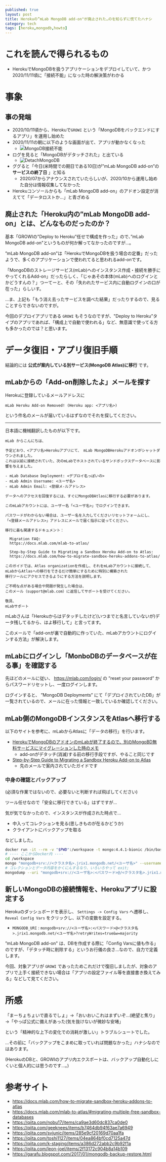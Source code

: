 ```yaml
---
published: true
layout: post
title: Herokuの”mLab MongoDB add-on"が廃止された…のを知らずに慌てたハナシ
category: tech
tags: [heroku,mongodb,howto]
---
```


# これを読んで得られるもの

- HerokuでMongoDBを扱うアプリケーションをデプロイしていて、かつ2020/11/11頃に「接続不能」になった時の解決策がわかる

# 事象

## 事の発端

- 2020/10/11頃から、Herokuで`GROWI` という「MongoDBをバックエンドにするアプリ」を運用し始めた
- 2020/11/11の朝に以下のような画面が出て、アプリが動かなくなった
  - ![MongoDB接続不能](/images/2020-11-11-heroku-mongo-notconnect.png)
- ログを見ると「MongoDBがデタッチされた」と出ている
  - ![DetachMongoDB](/images/2020-11-11-detach-mongodb.png)
- ググると「今日(米時間での期日である10日)が”mLab MongoDB add-on”の __サービスの終了日__ 」と知る
  - 2020/07からアナウンスされていたらしいが、2020/10から運用し始めた自分は情報収集してなかった
- Herokuコンソールからも「mLab MongoDB add-on」のアドオン設定が消えてて「データロストか…」と青ざめる

## 廃止された「Heroku内の”mLab MongoDB add-on」とは、どんなものだったのか？

基本「GROWIの"Deploy to Heroku”任せで構成を作った」ので、”mLab MongoDB add-on"というものが何か解ってなかったのですが…。

”mLab MongoDB add-on"は「HerokuでMongoDBを扱う場合の定番」だったようで、多くのアプリケーションで使われてると思われるadd-onです。

「MongoDBのストレージサービス(mLab)へのインスタンス作成・接続を勝手にやってくれるAdd-on」だったらしく、「じゃあその本体(mLab)へのログインとかどうすんの？」つーてーと、その「失われたサービス内に自動ログインの口が在った」らしいす。

…ま、上記も「もう消え去ったサービスを調べた結果」だったりするので、見ることすらできないのですが。

今回のデプロイアプリである `GROWI` もそうなのですが、"Deploy to Heroku”タイプのアプリであれば、「構成上で自動で使われる」など、無意識で使ってる方も多かったのでは？と思います。

# データ復旧・アプリ復旧手順

結論的には __公式が案内している別サービス(MongoDB Atlas)に移行__ です。

## mLabからの「Add-on削除したよ」メールを探す

Herokuに登録しているメールアドレスに

`mLab Heroku Add-on Removed! (Heroku app: <アプリ名>)`

という件名のメールが届いているはずなのでそれを探してください。

---

日本語に機械翻訳したものが以下です。

```
mLab からこんにちは、

予定どおり、<アプリ名>Herokuアプリにて、 mLab MongoDBHerokuアドオンがシャットダウンされました。
これは以前に接続されていた、次のmLabでホストされているサンドボックスデータベースに影響を与えました。

- mLab Database Deployment: <デプロイ名っぽいの>
- mLab Admin Username: <ユーザ名>
- mLab Admin Email: <登録メ-ルアドレス>

データへのアクセスを回復するには、すぐにMongoDBAtlasに移行する必要があります。

このmLabアカウントには、ユーザー名「<ユーザ名>」でログインできます。

パスワードがわからない場合は、ユーザー名を入力してくださいリセットフォームにし、
「<登録メールアドレス>」アドレスにメールで届く指示に従ってください。

移行に最も関連するドキュメント：

  Migration FAQ:
  https://docs.mlab.com/mlab-to-atlas/

  Step-by-Step Guide to Migrating a Sandbox Heroku Add-on to Atlas:
  https://docs.mlab.com/how-to-migrate-sandbox-heroku-addons-to-atlas/

このガイドでは、Atlas organizationを作成し、それをmLabアカウントに接続して、
mLabからAtlasへの移行をできるだけ簡単にするために特別に構築された
移行ツールにアクセスできるようにする方法を説明します。

ご不明な点がある場合や問題が発生した場合は、
このメール（support@mlab.com）に返信してサポートを受けてください。

敬具、
mLabサポート
```

mLabさんは「Herokuからはデタッチしたけど(いつまでと名言していないが)データ残してるから、はよ移行して」と言ってます。

このメールで「add-onが裏で自動的に作っていた、mLabアカウントにログインする方法」が解決します。

## mLabにログインし「MonboDBのデータベースが在る事」を確認する

先ほどのメールに従い、 https://mlab.com/login/ の ”reset your password” からパスワードリセットし、一度ログインします。

ログインすると、 ”MongoDB Deployments” にて「デプロイされていたDB」が一覧されているので、メールに在った情報と一致しているか確認してください。

## mLab側のMongoDBインスタンスをAtlasへ移行する

以下のサイトを参考に、mLabからAtlasに「データの移行」を行います。

- [HerokuでMongoDBのアドオンのmLabが終了するので、別のMongoBD無料サービスにマイグレーションした時のメモ](https://qiita.com/nobu17/items/ca9ae3d60dc837ca0de0)
  - add-onがデタッチ(消滅)する前の移行手段ですが、やること同じです
- [Step-by-Step Guide to Migrating a Sandbox Heroku Add-on to Atlas](https://docs.mlab.com/how-to-migrate-sandbox-heroku-addons-to-atlas/)
  - 先のメールで案内されていたガイドです

### 中身の確認とバックアップ

(必須な作業ではないので、必要ないと判断すれば飛ばしてください)

ツール任せなので「安全に移行できている」はずですが…

気が気でなかったので、インスタンスが作成された時点で…

- 中入ってコレクションを見る(思しきものが在るかどうか)
- クライアントにバックアップを取る

などしました。

```bash
docker run -it --rm -v "$PWD":/workspace -t mongo:4.4.1-bionic /bin/bash
# ---- ここからDocker内 ----
cd /workspace
mongo "mongodb+srv://<クラスタ名>.jrix1.mongodb.net/<ユーザ名>" --username <ユーザ名>
# コレクションとデータ内容をかくにんするなり、いろいろやって exit;
mongodump --uri "mongodb+srv://<ユーザ名>:<パスワード>@/<クラスタ名>.jrix1.mongodb.net/<ユーザ名>" -o <出力デイレクトリ>
```

## 新しいMongoDBの接続情報を、Herokuアプリに設定する

Herokuのダッシュボードを表示し、 `Settings -> Config Vars` へ遷移し、`Reveal Config Vars` をクリックし、以下の変数を設定する。

- `MONGODB_URI` : `mongodb+srv://<ユーザ名>:<パスワード>@<クラスタ名>.jrix1.mongodb.net/<ユーザ名>?retryWrites=true&w=majority`

”mLab MongoDB add-on" は、DBを作成する際に「Config Varsに値も作る」のですが、「デタッチ時に削除する」というお行儀の良さ…なので、自力で定義します。

今回、対象アプリが `GROWI` であったためこれだけで復旧しましたが、対象のアプリで上手く接続できない場合は「アプリの設定ファイル等を直接書き換えてみる」などして見てください。

# 所感

「まーちょちょいで直るでしょ」→「おいおいこれはまずいぞ…(絶望と焦り」→「やっぱ公式に備えがあった(気を抜けないが微妙な安堵」

という「精神的な上下の変化での消耗が激しい」トラブルシュートでした。

…その前に「バックアップをこまめに取っていれば問題なかった」ハナシなのではあります。

(HerokuのDBと、GROWIのアプリ内エクスポートは、バックアップ自動化しにくいと個人的には思うのです…。)

# 参考サイト

- <https://docs.mlab.com/how-to-migrate-sandbox-heroku-addons-to-atlas>
- <https://docs.mlab.com/mlab-to-atlas/#migrating-multiple-free-sandbox-databases>
- <https://qiita.com/nobu17/items/ca9ae3d60dc837ca0de0>
- <https://qiita.com/geeknees/items/b7464db94f63ae7a6949>
- <https://qiita.com/svjunic/items/285e9cf20169d70aa1fa>
- <https://qiita.com/toshi1127/items/04ea864bf0cd7125a47d>
- <https://qiita.com/k-staging/items/a386d272abb2c9b92f1a>
- <https://qiita.com/leon-joel/items/2f13172c904b8a14b109>
- <https://garafu.blogspot.com/2017/01/mongodb-backup-restore.html>
